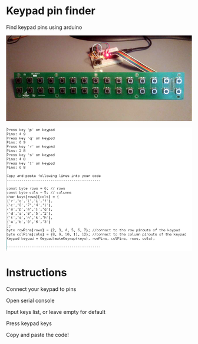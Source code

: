 # Keypad pin finder
Find keypad pins using arduino

![](keypad.png)

![](sample.png)


# Instructions

Connect your keypad to pins

Open serial console

Input keys list, or leave empty for default

Press keypad keys

Copy and paste the code!
